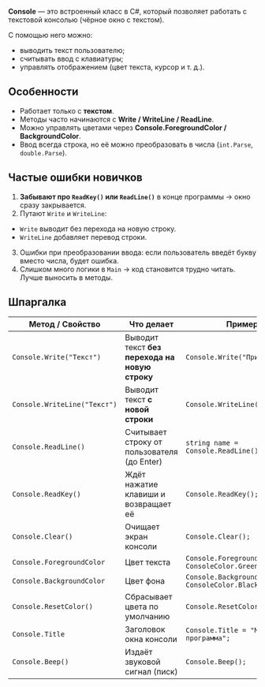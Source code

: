 **Console** — это встроенный класс в C#, который позволяет работать с текстовой консолью (чёрное окно с текстом).

С помощью него можно:
- выводить текст пользователю;
- считывать ввод с клавиатуры;
- управлять отображением (цвет текста, курсор и т. д.).

## Особенности
- Работает только с **текстом**.
- Методы часто начинаются с **Write / WriteLine / ReadLine**.
- Можно управлять цветами через **Console.ForegroundColor / BackgroundColor**.
- Ввод всегда строка, но её можно преобразовать в числа (`int.Parse`, `double.Parse`).

## Частые ошибки новичков
1. **Забывают про `ReadKey()` или `ReadLine()`** в конце программы → окно сразу закрывается.
2. Путают `Write` и `WriteLine`:
- `Write` выводит без перехода на новую строку.
- `WriteLine` добавляет перевод строки.
3. Ошибки при преобразовании ввода: если пользователь введёт букву вместо числа, будет ошибка.
4. Слишком много логики в `Main` → код становится трудно читать. Лучше выносить в методы.

## Шпаргалка

|Метод / Свойство|Что делает|Пример|
|---|---|---|
|`Console.Write("Текст")`|Выводит текст **без перехода на новую строку**|`Console.Write("Привет");`|
|`Console.WriteLine("Текст")`|Выводит текст **с новой строки**|`Console.WriteLine("Привет");`|
|`Console.ReadLine()`|Считывает строку от пользователя (до Enter)|`string name = Console.ReadLine();`|
|`Console.ReadKey()`|Ждёт нажатие клавиши и возвращает её|`Console.ReadKey();`|
|`Console.Clear()`|Очищает экран консоли|`Console.Clear();`|
|`Console.ForegroundColor`|Цвет текста|`Console.ForegroundColor = ConsoleColor.Green;`|
|`Console.BackgroundColor`|Цвет фона|`Console.BackgroundColor = ConsoleColor.Black;`|
|`Console.ResetColor()`|Сбрасывает цвета по умолчанию|`Console.ResetColor();`|
|`Console.Title`|Заголовок окна консоли|`Console.Title = "Моя программа";`|
|`Console.Beep()`|Издаёт звуковой сигнал (писк)|`Console.Beep();`|